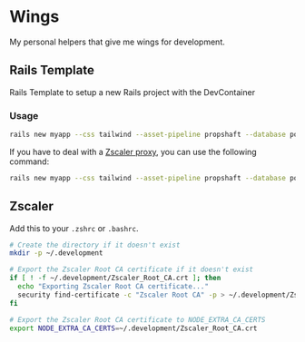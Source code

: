 # Wings

My personal helpers that give me wings for development.

## Rails Template

Rails Template to setup a new Rails project with the DevContainer

### Usage

```bash
rails new myapp --css tailwind --asset-pipeline propshaft --database postgresql --devcontainer --template "https://raw.githubusercontent.com/Cosmo/wings/main/starterkit.rb"
```

If you have to deal with a [Zscaler proxy](#zscaler), you can use the following command:

```bash
rails new myapp --css tailwind --asset-pipeline propshaft --database postgresql --devcontainer --template "https://raw.githubusercontent.com/Cosmo/wings/main/starterkit.rb" --zscaler
```

## Zscaler

Add this to your `.zshrc` or `.bashrc`.

```bash
# Create the directory if it doesn't exist
mkdir -p ~/.development

# Export the Zscaler Root CA certificate if it doesn't exist
if [ ! -f ~/.development/Zscaler_Root_CA.crt ]; then
  echo "Exporting Zscaler Root CA certificate..."
  security find-certificate -c "Zscaler Root CA" -p > ~/.development/Zscaler_Root_CA.crt
fi

# Export the Zscaler Root CA certificate to NODE_EXTRA_CA_CERTS
export NODE_EXTRA_CA_CERTS=~/.development/Zscaler_Root_CA.crt
```


